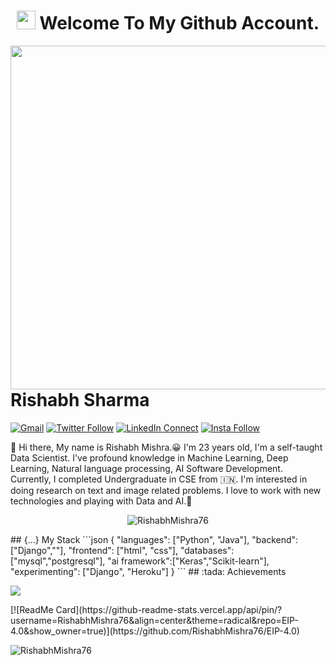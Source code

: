 <h1 align="center"><img src="https://emojis.slackmojis.com/emojis/images/1531849430/4246/blob-sunglasses.gif?1531849430" width="30"/> Welcome To My Github Account.</h1>


<a target="_blank" href="https://RISHABHsharm.github.io/"><img width="550" align="right" src="https://images.app.goo.gl/iCPFvNi6YXHQe4UE7"></a>
# Rishabh Sharma

[![Gmail](https://img.shields.io/badge/%20-Send%20Mail-black?color=14171A&labelColor=ef5350&logo=gmail&logoColor=ffffff)](mailto:rishabhsharma3108@gmail.com?subject=From%20GitHub&cc=harun15-6647@diu.edu.bd&body=Hi,%20there.%20Found%20you%20from%20GitHub.)
[![Twitter Follow](https://img.shields.io/badge/dynamic/json.svg?color=14171A&labelColor=37474f&logo=twitter&logoColor=4fc3f7&label=&query=%24[0].followers_count&url=https%3A%2F%2Fcdn.syndication.twimg.com%2Fwidgets%2Ffollowbutton%2Finfo.json%3Fscreen_names%3Durwithrishabh&suffix=%20Followers)](https://twitter.com/rishabhsharmaaa)
[![LinkedIn Connect](https://img.shields.io/badge/%20-Connect-black?color=14171A&labelColor=212121&logo=linkedin&logoColor=ffffff)](https://www.linkedin.com/in/rishabh-mishra-81397b152/)
[![Insta Follow](https://img.shields.io/badge/%20-Follow-black?color=14171A&labelColor=d81b60&logo=instagram&logoColor=ffffff)](https://www.instagram.com/mishrarishabh76/)

:wave: Hi there, My name is Rishabh Mishra.😀 I'm 23 years old, I'm a self-taught Data Scientist.
I've profound knowledge in Machine Learning, Deep Learning, Natural language processing, AI Software Development. 
Currently, I completed Undergraduate in CSE from :india:. 
I'm interested in doing research on text and image related problems. 
I love to work with new technologies and playing with Data and AI.🤖
<p align="center"> <img src="https://komarev.com/ghpvc/?username=RishabhMishra76" alt="RishabhMishra76" /> </p>
## {...} My Stack
```json
{
   "languages": ["Python", "Java"],
   "backend": ["Django",""],
   "frontend": ["html", "css"],
   "databases": ["mysql","postgresql"],
   "ai framework":["Keras","Scikit-learn"],
   "experimenting": ["Django", "Heroku"]
}
```
## :tada: Achievements

<p align="left">
  <a href="https://github.com/RishabhMishra76"> <img align="center" src="https://github-readme-stats.anuraghazra1.vercel.app/api/top-langs/?username=RishabhMishra76&layout=compact&theme=radical" />
</a>
</p>
[![ReadMe Card](https://github-readme-stats.vercel.app/api/pin/?username=RishabhMishra76&align=center&theme=radical&repo=EIP-4.0&show_owner=true)](https://github.com/RishabhMishra76/EIP-4.0)
<p align="left"> <img src="https://github-readme-stats.vercel.app/api?username=RishabhMishra76&theme=synthwave&show_icons=true" alt="RishabhMishra76" /> </h1>


